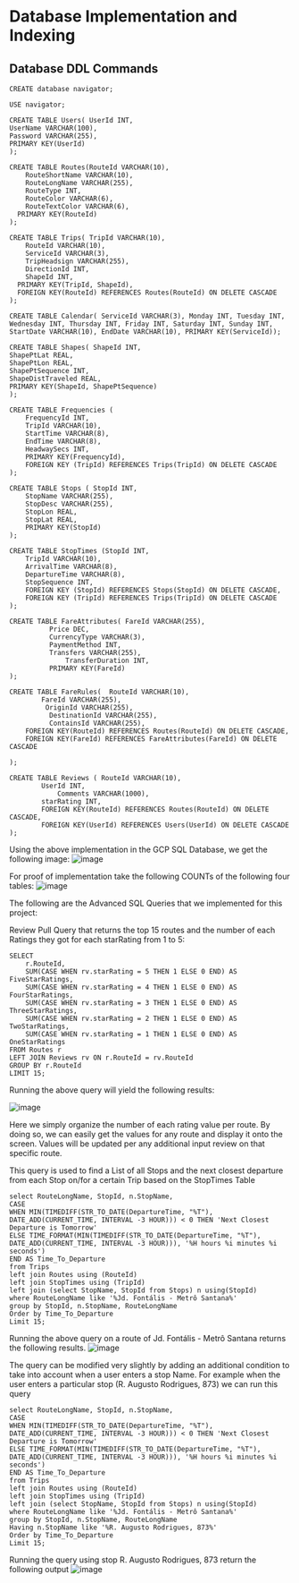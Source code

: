 # Database Implementation and Indexing

## Database DDL Commands

```MySQL
CREATE database navigator;

USE navigator;

CREATE TABLE Users(	UserId INT,  
UserName VARCHAR(100), 
Password VARCHAR(255),
PRIMARY KEY(UserId)
);

CREATE TABLE Routes(RouteId VARCHAR(10),
	RouteShortName VARCHAR(10),
	RouteLongName VARCHAR(255),
	RouteType INT,
	RouteColor VARCHAR(6),
	RouteTextColor VARCHAR(6),
  PRIMARY KEY(RouteId)
);

CREATE TABLE Trips(	TripId VARCHAR(10),
	RouteId VARCHAR(10),
	ServiceId VARCHAR(3),
	TripHeadsign VARCHAR(255),
	DirectionId INT,
	ShapeId INT,
  PRIMARY KEY(TripId, ShapeId),
  FOREIGN KEY(RouteId) REFERENCES Routes(RouteId) ON DELETE CASCADE 
);

CREATE TABLE Calendar( ServiceId VARCHAR(3), Monday INT, Tuesday INT,  Wednesday INT, Thursday INT, Friday INT, Saturday INT, Sunday INT, StartDate VARCHAR(10), EndDate VARCHAR(10), PRIMARY KEY(ServiceId));

CREATE TABLE Shapes( ShapeId INT, 
ShapePtLat REAL, 
ShapePtLon REAL, 
ShapePtSequence INT, 
ShapeDistTraveled REAL,
PRIMARY KEY(ShapeId, ShapePtSequence)
);

CREATE TABLE Frequencies (
	FrequencyId INT,
	TripId VARCHAR(10),
	StartTime VARCHAR(8),
	EndTime VARCHAR(8),
	HeadwaySecs INT,
	PRIMARY KEY(FrequencyId),
	FOREIGN KEY (TripId) REFERENCES Trips(TripId) ON DELETE CASCADE
);

CREATE TABLE Stops ( StopId INT,
	StopName VARCHAR(255),
	StopDesc VARCHAR(255),
	StopLon REAL,
	StopLat REAL,
	PRIMARY KEY(StopId)
);

CREATE TABLE StopTimes (StopId INT,
	TripId VARCHAR(10),
	ArrivalTime VARCHAR(8),
	DepartureTime VARCHAR(8),
	StopSequence INT,
	FOREIGN KEY (StopId) REFERENCES Stops(StopId) ON DELETE CASCADE,
	FOREIGN KEY (TripId) REFERENCES Trips(TripId) ON DELETE CASCADE
);

CREATE TABLE FareAttributes( FareId VARCHAR(255),
		  Price DEC,
	  	  CurrencyType VARCHAR(3),
		  PaymentMethod INT,
		  Transfers VARCHAR(255),
	    	  TransferDuration INT,
 		  PRIMARY KEY(FareId)
);

CREATE TABLE FareRules(  RouteId VARCHAR(10), 
      	FareId VARCHAR(255),
	     OriginId VARCHAR(255),
	      DestinationId VARCHAR(255),
	      ContainsId VARCHAR(255),
	FOREIGN KEY(RouteId) REFERENCES Routes(RouteId) ON DELETE CASCADE,
	FOREIGN KEY(FareId) REFERENCES FareAttributes(FareId) ON DELETE CASCADE

);

CREATE TABLE Reviews ( RouteId VARCHAR(10),
	    UserId INT,
            Comments VARCHAR(1000),
	    starRating INT,
	    FOREIGN KEY(RouteId) REFERENCES Routes(RouteId) ON DELETE CASCADE,
	    FOREIGN KEY(UserId) REFERENCES Users(UserId) ON DELETE CASCADE
);

```
Using the above implementation in the GCP SQL Database, we get the following image:
![image](https://github.com/cs411-alawini/fa23-cs411-team068-411Gangsters/assets/73099341/090f2e34-c902-44f7-b33a-a0e6656480ea)

For proof of implementation take the following COUNTs of the following four tables:
![image](https://github.com/cs411-alawini/fa23-cs411-team068-411Gangsters/assets/73099341/1baa54c6-2751-43bf-adfd-d174c5f4e5be)


The following are the Advanced SQL Queries that we implemented for this project:

Review Pull Query that returns the top 15 routes and the number of each Ratings they got for each starRating from 1 to 5:
```mysql
SELECT 
    r.RouteId,
    SUM(CASE WHEN rv.starRating = 5 THEN 1 ELSE 0 END) AS FiveStarRatings,
    SUM(CASE WHEN rv.starRating = 4 THEN 1 ELSE 0 END) AS FourStarRatings,
    SUM(CASE WHEN rv.starRating = 3 THEN 1 ELSE 0 END) AS ThreeStarRatings,
    SUM(CASE WHEN rv.starRating = 2 THEN 1 ELSE 0 END) AS TwoStarRatings,
    SUM(CASE WHEN rv.starRating = 1 THEN 1 ELSE 0 END) AS OneStarRatings
FROM Routes r
LEFT JOIN Reviews rv ON r.RouteId = rv.RouteId
GROUP BY r.RouteId
LIMIT 15;
```

Running the above query will yield the following results:

![image](https://github.com/cs411-alawini/fa23-cs411-team068-411Gangsters/assets/73099341/965edfce-18bf-4394-8469-282d61f637b5)

Here we simply organize the number of each rating value per route. By doing so, we can easily get the values for any route and display it onto the screen.
Values will be updated per any additional input review on that specific route. 

This query is used to find a List of all Stops and the next closest departure from each Stop on/for a certain Trip based on the StopTimes Table
```mysql
select RouteLongName, StopId, n.StopName,
CASE
WHEN MIN(TIMEDIFF(STR_TO_DATE(DepartureTime, "%T"), DATE_ADD(CURRENT_TIME, INTERVAL -3 HOUR))) < 0 THEN 'Next Closest Departure is Tomorrow'
ELSE TIME_FORMAT(MIN(TIMEDIFF(STR_TO_DATE(DepartureTime, "%T"), DATE_ADD(CURRENT_TIME, INTERVAL -3 HOUR))), '%H hours %i minutes %i seconds')
END AS Time_To_Departure 
from Trips 
left join Routes using (RouteId) 
left join StopTimes using (TripId) 
left join (select StopName, StopId from Stops) n using(StopId) 
where RouteLongName like '%Jd. Fontális - Metrô Santana%'
group by StopId, n.StopName, RouteLongName
Order by Time_To_Departure
Limit 15;
```

Running the above query on a route of Jd. Fontális - Metrô Santana returns the following results.
![image](https://github.com/cs411-alawini/fa23-cs411-team068-411Gangsters/assets/51918698/b8aa4df0-2d79-480a-90a3-723307200d2d)

The query can be modified very slightly by adding an additional condition to take into account when a user enters a stop Name. For example when the user enters a particular stop (R. Augusto Rodrigues, 873) we can run this query

```mysql
select RouteLongName, StopId, n.StopName,
CASE
WHEN MIN(TIMEDIFF(STR_TO_DATE(DepartureTime, "%T"), DATE_ADD(CURRENT_TIME, INTERVAL -3 HOUR))) < 0 THEN 'Next Closest Departure is Tomorrow'
ELSE TIME_FORMAT(MIN(TIMEDIFF(STR_TO_DATE(DepartureTime, "%T"), DATE_ADD(CURRENT_TIME, INTERVAL -3 HOUR))), '%H hours %i minutes %i seconds')
END AS Time_To_Departure 
from Trips 
left join Routes using (RouteId) 
left join StopTimes using (TripId) 
left join (select StopName, StopId from Stops) n using(StopId) 
where RouteLongName like '%Jd. Fontális - Metrô Santana%'
group by StopId, n.StopName, RouteLongName
Having n.StopName like '%R. Augusto Rodrigues, 873%'
Order by Time_To_Departure
Limit 15;
```

Running the query using stop R. Augusto Rodrigues, 873 return the following output
![image](https://github.com/cs411-alawini/fa23-cs411-team068-411Gangsters/assets/51918698/59405e08-7052-4018-a76a-01d647d4f0f1)


